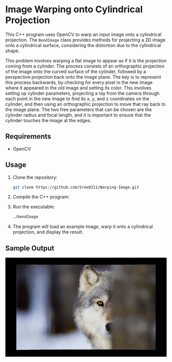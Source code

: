# Image Warping onto Cylindrical Projection

This C++ program uses OpenCV to warp an input image onto a cylindrical projection. The `BendImage` class provides methods for projecting a 2D image onto a cylindrical surface, considering the distortion due to the cylindrical shape.

This problem involves warping a flat image to appear as if it is the projection coming from a cylinder. The process consists of an orthographic projection of the image onto the curved surface of the cylinder, followed by a perspective projection back onto the image plane. The key is to represent this process backwards, by checking for every pixel in the new image where it appeared in the old image and setting its color. This involves setting up cylinder parameters, projecting a ray from the camera through each point in the new image to find its x, y, and z coordinates on the cylinder, and then using an orthographic projection to move that ray back to the image plane. The two free parameters that can be chosen are the cylinder radius and focal length, and it is important to ensure that the cylinder touches the image at the edges.

## Requirements

- OpenCV

## Usage

1. Clone the repository:

    ```bash
    git clone https://github.com/Sree0211/Warping-Image.git
    ```

2. Compile the C++ program:


3. Run the executable:

    ```bash
    ./bendImage
    ```

4. The program will load an example image, warp it onto a cylindrical projection, and display the result.

## Sample Output

![Output Image](https://github.com/Sree0211/Warping-Image/blob/main/output/wolves2.jpg)



